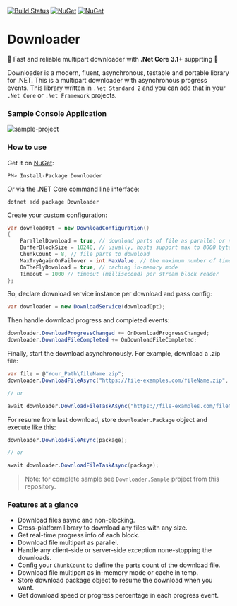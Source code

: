 [![Build Status](https://ci.appveyor.com/api/projects/status/github/bezzad/downloader?branch=master&svg=true)](https://ci.appveyor.com/project/bezzad/downloader) 
[![NuGet](https://img.shields.io/nuget/dt/downloader.svg)](https://www.nuget.org/packages/downloader) 
[![NuGet](https://img.shields.io/nuget/vpre/downloader.svg)](https://www.nuget.org/packages/downloader)

# Downloader

:rocket: Fast and reliable multipart downloader with **.Net Core 3.1+** supprting :rocket:

Downloader is a modern, fluent, asynchronous, testable and portable library for .NET. This is a multipart downloader with asynchronous progress events.
This library written in `.Net Standard 2` and you can add that in your `.Net Core` or `.Net Framework` projects.

### Sample Console Application
![sample-project](https://github.com/bezzad/Downloader/raw/master/sample.png)

### How to use

Get it on [NuGet](https://www.nuget.org/packages/Downloader):

    PM> Install-Package Downloader

Or via the .NET Core command line interface:

    dotnet add package Downloader

Create your custom configuration:
```csharp
var downloadOpt = new DownloadConfiguration()
{
    ParallelDownload = true, // download parts of file as parallel or not
    BufferBlockSize = 10240, // usually, hosts support max to 8000 bytes
    ChunkCount = 8, // file parts to download
    MaxTryAgainOnFailover = int.MaxValue, // the maximum number of times to fail.
    OnTheFlyDownload = true, // caching in-memory mode
    Timeout = 1000 // timeout (millisecond) per stream block reader
};
```

So, declare download service instance per download and pass config:
```csharp
var downloader = new DownloadService(downloadOpt);
```

Then handle download progress and completed events:
```csharp
downloader.DownloadProgressChanged += OnDownloadProgressChanged;
downloader.DownloadFileCompleted += OnDownloadFileCompleted;    
```

Finally, start the download asynchronously. For example, download a .zip file:
```csharp
var file = @"Your_Path\fileName.zip";
downloader.DownloadFileAsync("https://file-examples.com/fileName.zip", file); 

// or

await downloader.DownloadFileTaskAsync("https://file-examples.com/fileName.zip", file);
```

For resume from last download, store `downloader.Package` object and execute like this:
```csharp
downloader.DownloadFileAsync(package);

// or

await downloader.DownloadFileTaskAsync(package);
```

> Note: for complete sample see `Downloader.Sample` project from this repository.


### Features at a glance

- Download files async and non-blocking.
- Cross-platform library to download any files with any size.
- Get real-time progress info of each block.
- Download file multipart as parallel.
- Handle any client-side or server-side exception none-stopping the downloads.
- Config your `ChunkCount` to define the parts count of the download file.
- Download file multipart as in-memory mode or cache in temp.
- Store download package object to resume the download when you want.
- Get download speed or progress percentage in each progress event.